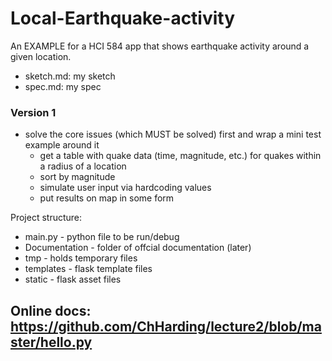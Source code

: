 # Local-Earthquake-activity
An EXAMPLE for a HCI 584 app that shows earthquake activity around a given location.

- sketch.md: my sketch
- spec.md: my spec

### Version 1
- solve the core issues (which MUST be solved) first and wrap a mini test example around it
    - get a table with quake data (time, magnitude, etc.) for quakes within a radius of a location
    - sort by magnitude 
    - simulate user input via hardcoding values
    - put results on map in some form  

Project structure:
- main.py - python file to be run/debug
- Documentation - folder of offcial documentation (later) 
- tmp - holds temporary files
- templates - flask template files
- static - flask asset files

Online docs: https://github.com/ChHarding/lecture2/blob/master/hello.py 
- 


